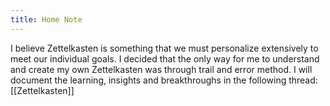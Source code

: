 ```yaml
---
title: Home Note
---
```

I believe Zettelkasten is something that we must personalize extensively to meet our individual goals. I decided that the only way for me to understand and create my own Zettelkasten was through trail and error method. I will document the learning, insights and breakthroughs in the following thread: [[Zettelkasten]]
